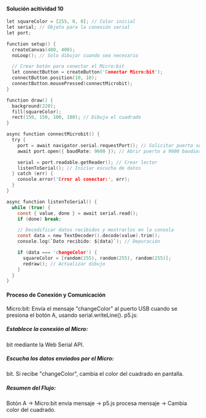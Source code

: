 #### Solución acitividad 10

```c
let squareColor = [255, 0, 0]; // Color inicial
let serial; // Objeto para la conexión serial
let port;

function setup() {
  createCanvas(400, 400);
  noLoop(); // Solo dibujar cuando sea necesario

  // Crear botón para conectar el Micro:bit
  let connectButton = createButton('Conectar Micro:bit');
  connectButton.position(10, 10);
  connectButton.mousePressed(connectMicrobit);
}

function draw() {
  background(220);
  fill(squareColor);
  rect(150, 150, 100, 100); // Dibuja el cuadrado
}

async function connectMicrobit() {
  try {
    port = await navigator.serial.requestPort(); // Solicitar puerto serial
    await port.open({ baudRate: 9600 }); // Abrir puerto a 9600 baudios

    serial = port.readable.getReader(); // Crear lector
    listenToSerial(); // Iniciar escucha de datos
  } catch (err) {
    console.error('Error al conectar:', err);
  }
}

async function listenToSerial() {
  while (true) {
    const { value, done } = await serial.read();
    if (done) break;

    // Decodificar datos recibidos y mostrarlos en la consola
    const data = new TextDecoder().decode(value).trim();
    console.log(`Dato recibido: ${data}`); // Depuración

    if (data === 'changeColor') {
      squareColor = [random(255), random(255), random(255)];
      redraw(); // Actualizar dibujo
    }
  }
}
```

#### Proceso de Conexión y Comunicación
Micro:bit:
Envía el mensaje "changeColor" al puerto USB cuando se presiona el botón A, usando serial.writeLine().
p5.js:

##### Establece la conexión al Micro:
bit mediante la Web Serial API.
##### Escucha los datos enviados por el Micro:
bit. Si recibe "changeColor", cambia el color del cuadrado en pantalla.
##### Resumen del Flujo:
Botón A → Micro:bit envía mensaje → p5.js procesa mensaje → Cambia color del cuadrado.
